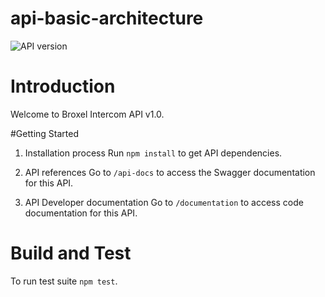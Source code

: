 # api-basic-architecture
![API version](https://img.shields.io/badge/version-1.0-brightgreen.svg)

# Introduction
Welcome to Broxel Intercom API v1.0.

#Getting Started
1.	Installation process
Run `npm install` to get API dependencies.

2.	API references
Go to `/api-docs` to access the Swagger documentation for this API.

3.	API Developer documentation
Go to `/documentation` to access code documentation for this API.

# Build and Test
To run test suite `npm test`.
